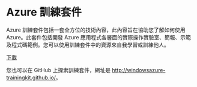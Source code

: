 
<div>
<h1>Azure 訓練套件</h1>
<p>Azure 訓練套件包括一套全方位的技術內容，此內容旨在協助您了解如何使用 Azure。此套件包括開發 Azure 應用程式各層面的實際操作實驗室、簡報、示範及程式碼範例。您可以使用訓練套件中的資源來自我學習或訓練他人。</p>
<p><a  href="http://go.microsoft.com/fwlink/p/?LinkId=331133" class="solution-cta-link light-font arrowbtn green">下載</a></p>
<p>您也可以在 GitHub 上探索訓練套件，網址是 <a  href="http://windowsazure-trainingkit.github.io/">http://windowsazure-trainingkit.github.io/</a>。</p>
</div>

 